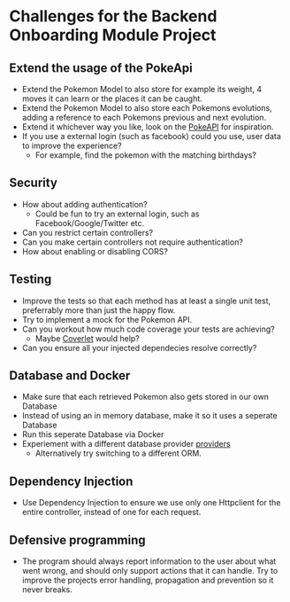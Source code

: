 # Challenges for the Backend Onboarding Module Project

## Extend the usage of the PokeApi

- Extend the Pokemon Model to also store for example its weight, 4 moves it can learn or the places it can be caught.
- Extend the Pokemon Model to also store each Pokemons evolutions, adding a reference to each Pokemons previous and next evolution.
- Extend it whichever way you like, look on the [PokeAPI](https://pokeapi.co/) for inspiration.
- If you use a external login (such as facebook) could you use, user data to improve the experience?
  - For example, find the pokemon with the matching birthdays?

## Security

- How about adding authentication?
  - Could be fun to try an external login, such as Facebook/Google/Twitter etc.
- Can you restrict certain controllers?
- Can you make certain controllers not require authentication?
- How about enabling or disabling CORS?

## Testing

- Improve the tests so that each method has at least a single unit test, preferrably more than just the happy flow.
- Try to implement a mock for the Pokemon API.
- Can you workout how much code coverage your tests are achieving? 
  - Maybe [Coverlet](https://github.com/coverlet-coverage/coverlet) would help?
- Can you ensure all your injected dependecies resolve correctly?

## Database and Docker

- Make sure that each retrieved Pokemon also gets stored in our own Database
- Instead of using an in memory database, make it so it uses a seperate Database
- Run this seperate Database via Docker
- Experiement with a different database provider [providers](https://docs.microsoft.com/en-us/ef/core/providers/?tabs=dotnet-core-cli)
  - Alternatively try switching to a different ORM.

## Dependency Injection

- Use Dependency Injection to ensure we use only one Httpclient for the entire controller, instead of one for each request.

## Defensive programming

- The program should always report information to the user about what went wrong, and should only support actions that it can handle. Try to improve the projects error handling, propagation and prevention so it never breaks.